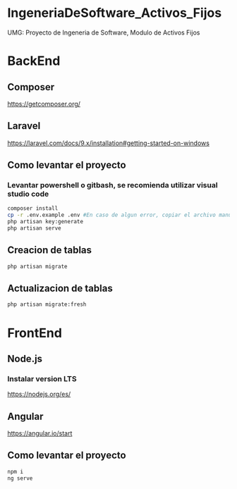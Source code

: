 # IngeneriaDeSoftware_Activos_Fijos
UMG: Proyecto de Ingeneria de Software, Modulo de Activos Fijos

# BackEnd 
## Composer
https://getcomposer.org/


## Laravel
https://laravel.com/docs/9.x/installation#getting-started-on-windows

## Como levantar el proyecto
### Levantar powershell o gitbash, se recomienda utilizar visual studio code
```bash
composer install
cp -r .env.example .env #En caso de algun error, copiar el archivo manualmente
php artisan key:generate
php artisan serve
```

## Creacion de tablas
```bash
php artisan migrate
```

## Actualizacion de tablas
```bash
php artisan migrate:fresh
```


# FrontEnd
## Node.js
### Instalar version LTS
https://nodejs.org/es/


## Angular
https://angular.io/start

## Como levantar el proyecto
```bash
npm i
ng serve
```